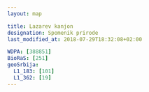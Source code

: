```yaml
---
layout: map

title: Lazarev kanjon
designation: Spomenik prirode
last_modified_at: 2018-07-29T18:32:08+02:00

WDPA: [388851]
BioRaS: [251]
geoSrbija:
  L1_183: [101]
  L1_362: [19]
---
```

